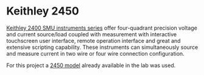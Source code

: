 # Keithley 2450

[Keithley 2400 SMU instruments series](https://www.tek.com/keithley-source-measure-units/keithley-smu-2400-series-sourcemeter) offer four-quadrant precision voltage and current source/load coupled with measurement with interactive touchscreen user interface, remote operation interface and great and extensive scripting capability. These instruments can simultaneously source and measure current in two wire or four wire connection configuration.

For this project a [2450 model](https://www.tek.com/datasheet/smu-2400-graphical-sourcemeter/model-2450-touchscreen-source-measure-unit-smu-instrument-) already available in the lab was used.


